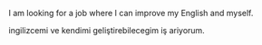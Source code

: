 I am looking for a job where I can improve my English and myself.


ingilizcemi ve kendimi geliştirebilecegim iş ariyorum.
